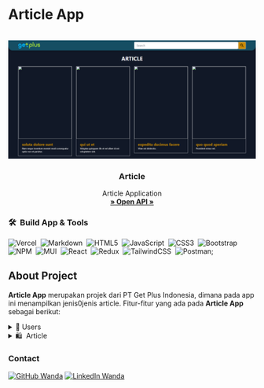 # Article App

<!-- PROJECT LOGO -->
<br/>
<div align="center">
<!--  mengarah ke repo  -->
  <a href="https://github.com/wulandaridewi69/mini-project-react-redux">
    <img src="https://github.com/wulandaridewi69/mini-project-react-redux/blob/develop/src/assets/cover.png">
  </a>

<h3 align="center">Article</h3>

  <p align="center">
    Article Application
    <br />
    <a href="https://62d5368fd4406e5235558a46.mockapi.io/"><strong>» Open API »</strong></a>
    <br />
  </p>
</div>


### 🛠 &nbsp;Build App & Tools

![Vercel](https://img.shields.io/badge/vercel-%23000000.svg?style=for-the-badge&logo=vercel&logoColor=white)&nbsp;
![Markdown](https://img.shields.io/badge/markdown-%23000000.svg?style=for-the-badge&logo=markdown&logoColor=white)&nbsp; 
![HTML5](https://img.shields.io/badge/html5-%23E34F26.svg?style=for-the-badge&logo=html5&logoColor=white)&nbsp;
![JavaScript](https://img.shields.io/badge/javascript-%23323330.svg?style=for-the-badge&logo=javascript&logoColor=%23F7DF1E)&nbsp;
![CSS3](https://img.shields.io/badge/css3-%231572B6.svg?style=for-the-badge&logo=css3&logoColor=white)&nbsp;
![Bootstrap](https://img.shields.io/badge/bootstrap-%23563D7C.svg?style=for-the-badge&logo=bootstrap&logoColor=white)&nbsp;
![NPM](https://img.shields.io/badge/NPM-%23000000.svg?style=for-the-badge&logo=npm&logoColor=white)&nbsp;
![MUI](https://img.shields.io/badge/MUI-%230081CB.svg?style=for-the-badge&logo=material-ui&logoColor=white)&nbsp;
![React](https://img.shields.io/badge/react-%2320232a.svg?style=for-the-badge&logo=react&logoColor=%2361DAFB)&nbsp;
![Redux](https://img.shields.io/badge/redux-%23593d88.svg?style=for-the-badge&logo=redux&logoColor=white)&nbsp;
![TailwindCSS](https://img.shields.io/badge/tailwindcss-%2338B2AC.svg?style=for-the-badge&logo=tailwind-css&logoColor=white)&nbsp;
![Postman](https://img.shields.io/badge/Postman-FF6C37?style=for-the-badge&logo=postman&logoColor=white);

## About Project
**Article App** merupakan projek dari PT Get Plus Indonesia, dimana pada app ini menampilkan jenis0jenis article. Fitur-fitur yang ada pada **Article App** sebagai berikut:

<div>
      <details>
<summary>🙎 Users</summary>
  
  <!---
  | Command | Description |
| --- | --- |
  --->
  
 Endpoint User terdapat fitur untuk membuat Login agar dapat mengakses berbagai artikel di Article App, 
 selain itu terdapat fitur Comment berfungsi untuk memberi feedback pada article yang dibaca serta dapat melakukan delete feedback.
 
<div>
  
| Feature User | Endpoint | Param | JWT Token | Fungsi |
| --- | --- | --- | --- | --- |
| POST | /login | - | NO | Melakukan proses login user |

</details>  

<details>
<summary>🛍 &nbsp;Article</summary>
  
  <!---
  | Command | Description |
| --- | --- |
  --->
  
Pada Article ini user dapat melihat article. Selain itu User juga dapat membuat comment ruangan sendiri yang nantinya dapat ditampilkan pada detail artikel pada bagian feedback. 
  
| Feature Products | Endpoint | Param |  Fungsi |
| --- | --- | --- | --- | --- |
| GET | /articles | page, title |  Mendapatkan informasi seluruh article |
| GET | /articles/:id | id |  Mendapatkan informasi article berdasarkan id-article |
| GET | /articles/:id/comments/ | - |  Melakukan update comment berdasarkan id_article |
| POST | /articles/:id/comments/ | - |  Membuat comment pada section feedback berdasarkan id_room |
| DEL | /articles/:id/comments/:id | id |  Melakukan delete comment berdasarkan id_rooms |
| GET | /banners | no |  Menampilkan banner |

</details>


### Contact

[![GitHub Wanda](https://img.shields.io/badge/-Wanda-white?style=flat&logo=github&logoColor=black)](https://github.com/wulandaridewi69)
[![LinkedIn Wanda](https://img.shields.io/badge/-Wanda-blue?style=flat&logo=linkedin)](https://www.linkedin.com/in/dewi-wulandari-970590136/)



